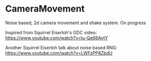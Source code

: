 # CameraMovement
 Noise based, 2d camera movement and shake system. On progress 
 
 Inspired from Squirrel Eiserloh's GDC video:
 https://www.youtube.com/watch?v=tu-Qe66AvtY
 
 Another Squirrel Eiserloh talk about noise based RNG:
 https://www.youtube.com/watch?v=LWFzPP8ZbdU
